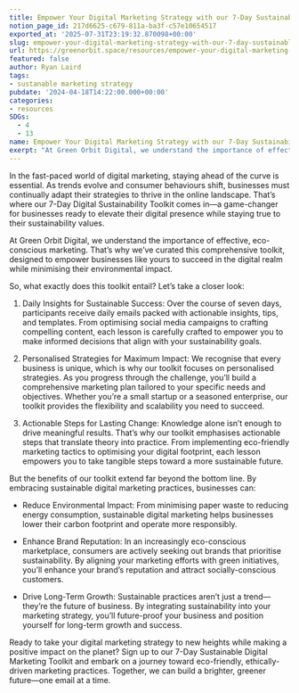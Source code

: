 ```yaml
---
title: Empower Your Digital Marketing Strategy with our 7-Day Sustainability Toolkit
notion_page_id: 217d6625-c679-811a-ba3f-c57e10654517
exported_at: '2025-07-31T23:19:32.870098+00:00'
slug: empower-your-digital-marketing-strategy-with-our-7-day-sustainable-toolkit
url: https://greenorbit.space/resources/empower-your-digital-marketing-strategy-with-our-7-day-sustainable-toolkit/
featured: false
author: Ryan Laird
tags:
- sustanable marketing strategy
pubdate: '2024-04-18T14:22:00.000+00:00'
categories:
- resources
SDGs:
  - 4
  - 13
name: Empower Your Digital Marketing Strategy with our 7-Day Sustainability Toolkit
exerpt: "At Green Orbit Digital, we understand the importance of effective, eco-conscious marketing. That’s why we’ve curated this comprehensive toolkit, designed to empower businesses like yours to succeed in the digital realm while minimising their environmental impact."
---
```


In the fast-paced world of digital marketing, staying ahead of the curve is essential. As trends evolve and consumer behaviours shift, businesses must continually adapt their strategies to thrive in the online landscape. That’s where our 7-Day Digital Sustainability Toolkit comes in—a game-changer for businesses ready to elevate their digital presence while staying true to their sustainability values.

At Green Orbit Digital, we understand the importance of effective, eco-conscious marketing. That’s why we’ve curated this comprehensive toolkit, designed to empower businesses like yours to succeed in the digital realm while minimising their environmental impact.

So, what exactly does this toolkit entail? Let’s take a closer look:

1. Daily Insights for Sustainable Success: Over the course of seven days, participants receive daily emails packed with actionable insights, tips, and templates. From optimising social media campaigns to crafting compelling content, each lesson is carefully crafted to empower you to make informed decisions that align with your sustainability goals.

1. Personalised Strategies for Maximum Impact: We recognise that every business is unique, which is why our toolkit focuses on personalised strategies. As you progress through the challenge, you’ll build a comprehensive marketing plan tailored to your specific needs and objectives. Whether you’re a small startup or a seasoned enterprise, our toolkit provides the flexibility and scalability you need to succeed.

1. Actionable Steps for Lasting Change: Knowledge alone isn’t enough to drive meaningful results. That’s why our toolkit emphasises actionable steps that translate theory into practice. From implementing eco-friendly marketing tactics to optimising your digital footprint, each lesson empowers you to take tangible steps toward a more sustainable future.

But the benefits of our toolkit extend far beyond the bottom line. By embracing sustainable digital marketing practices, businesses can:

- Reduce Environmental Impact: From minimising paper waste to reducing energy consumption, sustainable digital marketing helps businesses lower their carbon footprint and operate more responsibly.

- Enhance Brand Reputation: In an increasingly eco-conscious marketplace, consumers are actively seeking out brands that prioritise sustainability. By aligning your marketing efforts with green initiatives, you’ll enhance your brand’s reputation and attract socially-conscious customers.

- Drive Long-Term Growth: Sustainable practices aren’t just a trend—they’re the future of business. By integrating sustainability into your marketing strategy, you’ll future-proof your business and position yourself for long-term growth and success.

Ready to take your digital marketing strategy to new heights while making a positive impact on the planet? Sign up to our 7-Day Sustainable Digital Marketing Toolkit and embark on a journey toward eco-friendly, ethically-driven marketing practices. Together, we can build a brighter, greener future—one email at a time.